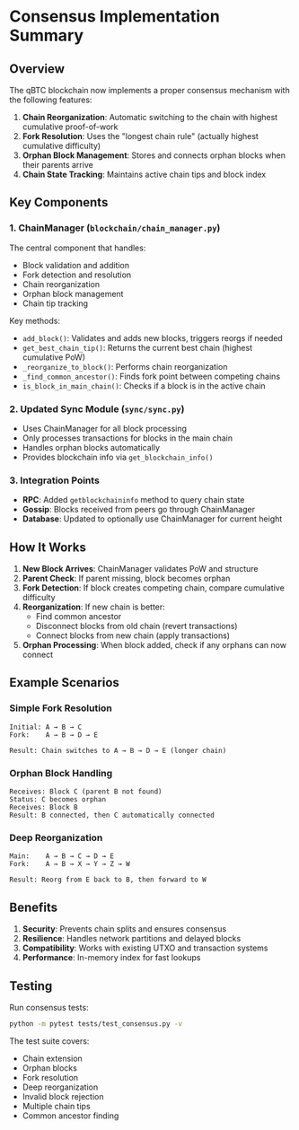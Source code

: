 # Consensus Implementation Summary

## Overview

The qBTC blockchain now implements a proper consensus mechanism with the following features:

1. **Chain Reorganization**: Automatic switching to the chain with highest cumulative proof-of-work
2. **Fork Resolution**: Uses the "longest chain rule" (actually highest cumulative difficulty)
3. **Orphan Block Management**: Stores and connects orphan blocks when their parents arrive
4. **Chain State Tracking**: Maintains active chain tips and block index

## Key Components

### 1. ChainManager (`blockchain/chain_manager.py`)

The central component that handles:
- Block validation and addition
- Fork detection and resolution
- Chain reorganization
- Orphan block management
- Chain tip tracking

Key methods:
- `add_block()`: Validates and adds new blocks, triggers reorgs if needed
- `get_best_chain_tip()`: Returns the current best chain (highest cumulative PoW)
- `_reorganize_to_block()`: Performs chain reorganization
- `_find_common_ancestor()`: Finds fork point between competing chains
- `is_block_in_main_chain()`: Checks if a block is in the active chain

### 2. Updated Sync Module (`sync/sync.py`)

- Uses ChainManager for all block processing
- Only processes transactions for blocks in the main chain
- Handles orphan blocks automatically
- Provides blockchain info via `get_blockchain_info()`

### 3. Integration Points

- **RPC**: Added `getblockchaininfo` method to query chain state
- **Gossip**: Blocks received from peers go through ChainManager
- **Database**: Updated to optionally use ChainManager for current height

## How It Works

1. **New Block Arrives**: ChainManager validates PoW and structure
2. **Parent Check**: If parent missing, block becomes orphan
3. **Fork Detection**: If block creates competing chain, compare cumulative difficulty
4. **Reorganization**: If new chain is better:
   - Find common ancestor
   - Disconnect blocks from old chain (revert transactions)
   - Connect blocks from new chain (apply transactions)
5. **Orphan Processing**: When block added, check if any orphans can now connect

## Example Scenarios

### Simple Fork Resolution
```
Initial: A → B → C
Fork:    A → B → D → E

Result: Chain switches to A → B → D → E (longer chain)
```

### Orphan Block Handling
```
Receives: Block C (parent B not found)
Status: C becomes orphan
Receives: Block B
Result: B connected, then C automatically connected
```

### Deep Reorganization
```
Main:    A → B → C → D → E
Fork:    A → B → X → Y → Z → W

Result: Reorg from E back to B, then forward to W
```

## Benefits

1. **Security**: Prevents chain splits and ensures consensus
2. **Resilience**: Handles network partitions and delayed blocks
3. **Compatibility**: Works with existing UTXO and transaction systems
4. **Performance**: In-memory index for fast lookups

## Testing

Run consensus tests:
```bash
python -m pytest tests/test_consensus.py -v
```

The test suite covers:
- Chain extension
- Orphan blocks
- Fork resolution
- Deep reorganization
- Invalid block rejection
- Multiple chain tips
- Common ancestor finding